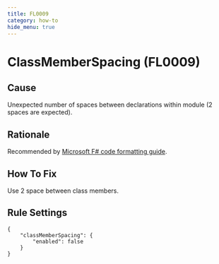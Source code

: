 ```yaml
---
title: FL0009
category: how-to
hide_menu: true
---
```


# ClassMemberSpacing (FL0009)

## Cause

Unexpected number of spaces between declarations within module (2 spaces are expected).

## Rationale

Recommended by [Microsoft F# code formatting guide](https://docs.microsoft.com/en-us/dotnet/fsharp/style-guide/formatting#formatting-blank-lines).

## How To Fix

Use 2 space between class members.

## Rule Settings

    {
        "classMemberSpacing": {
            "enabled": false
        }
    }
